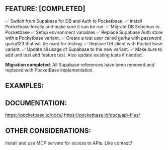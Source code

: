 ## FEATURE: [COMPLETED] 

✅ Switch from Supabase for DB and Auth to Pocketbase.
✅ Install Pocketbase locally and make sure it can be run.
✅ Migrate DB Schemas to Pocketbase
✅ Setup environment variables
✅ Replace Supabase Auth store with a Pocketbase variant.
✅ Create a test user called gurka with password gurka123 that will be used for testing.
✅ Replace DB client with Pocket base variant.
✅ Update all usage of Supabase to the new variant.
✅ Make sure to add unit test and feature test. Also update existing tests if needed.

**Migration completed**: All Supabase references have been removed and replaced with PocketBase implementation.

## EXAMPLES:


## DOCUMENTATION:

https://pocketbase.io/docs/
https://pocketbase.io/docs/api-files/


## OTHER CONSIDERATIONS:

Install and use MCP servers for access to APIs. Like context7